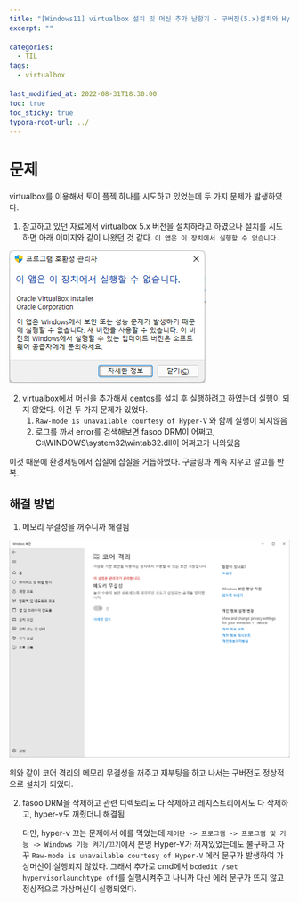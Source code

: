 ```yaml
---
title: "[Windows11] virtualbox 설치 및 머신 추가 난항기 - 구버전(5.x)설치와 Hyper-V와 관련된 에러"
excerpt: ""

categories:
  - TIL
tags:
  - virtualbox
 
last_modified_at: 2022-08-31T18:30:00
toc: true
toc_sticky: true
typora-root-url: ../
---
```




# 문제

virtualbox를 이용해서 토이 플젝 하나를 시도하고 있었는데 두 가지 문제가 발생하였다. 



1. 참고하고 있던 자료에서 virtualbox 5.x 버전을 설치하라고 하였으나 설치를 시도하면 아래 이미지와 같이 나왔던 것 같다. `이 앱은 이 장치에서 실행할 수 없습니다.` 

![image-20220831201522089](/assets/post_images/2022-08-31-virtualbox/image-20220831201522089.png)

2. virtualbox에서 머신을 추가해서 centos를 설치 후 실행하려고 하였는데 실행이 되지 않았다.  이건 두 가지 문제가 있었다. 
   1. `Raw-mode is unavailable courtesy of Hyper-V` 와 함께 실행이 되지않음
   2. 로그를 까서 error를 검색해보면 fasoo DRM이 어쩌고, C:\WINDOWS\system32\wintab32.dll이 어쩌고가 나와있음



이것 때문에 환경세팅에서 삽질에 삽질을 거듭하였다. 구글링과 계속 지우고 깔고를 반복.. 



## 해결 방법

1. 메모리 무결성을 꺼주니까 해결됨

![image-20220831201549957](/assets/post_images/2022-08-31-virtualbox/image-20220831201549957.png)

위와 같이 코어 격리의 메모리 무결성을 꺼주고 재부팅을 하고 나서는 구버전도 정상적으로 설치가 되었다.



2. fasoo DRM을 삭제하고 관련 디렉토리도 다 삭제하고 레지스트리에서도 다 삭제하고, hyper-v도 꺼줬더니 해결됨

   다만, hyper-v 끄는 문제에서 애를 먹었는데 `제어판 -> 프로그램 -> 프로그램 및 기능 -> Windows 기능 켜기/끄기`에서 분명 Hyper-V가 꺼져있었는데도 불구하고 자꾸 `Raw-mode is unavailable courtesy of Hyper-V` 에러 문구가 발생하여 가상머신이 실행되지 않았다. 그래서 추가로 cmd에서 `bcdedit /set hypervisorlaunchtype off`를 실행시켜주고 나니까 다신 에러 문구가 뜨지 않고 정상적으로 가상머신이 실행되었다. 


